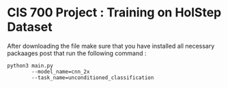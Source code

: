 # CIS 700 Project : Training on HolStep Dataset
After downloading the file make sure that you have installed all necessary packaages post that run the following command :
```
python3 main.py 
        --model_name=cnn_2x 
        --task_name=unconditioned_classification
```
